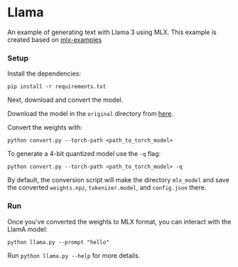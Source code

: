 # Llama

An example of generating text with Llama 3 using MLX.
This example is created based on [mlx-examples](https://github.com/ml-explore/mlx-examples/tree/main/llms/llama)

### Setup

Install the dependencies:

```
pip install -r requirements.txt
```

Next, download and convert the model. 

Download the model in the `original` directory from [here](https://huggingface.co/meta-llama/Meta-Llama-3-8B-Instruct/tree/main/original).

Convert the weights with:

```
python convert.py --torch-path <path_to_torch_model>
```

To generate a 4-bit quantized model use the `-q` flag:

```
python convert.py --torch-path <path_to_torch_model> -q
```

By default, the conversion script will make the directory `mlx_model` and save
the converted `weights.npz`, `tokenizer.model`, and `config.json` there.


### Run

Once you've converted the weights to MLX format, you can interact with the
LlamA model:

```
python llama.py --prompt "hello"
```

Run `python llama.py --help` for more details.
